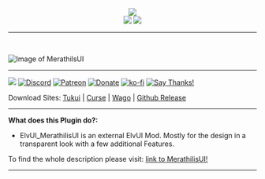 <div align="center">
<img src="m4.png"/><br>
<img src="https://img.shields.io/badge/ElvUI-13.07-blue.svg?longCache=true&style=for-the-badge"/>
<img src="https://img.shields.io/badge/Version-5.45-orange.svg?longCache=true&style=for-the-badge"/>
</div>

---

<br>

![Image of MerathilsUI](https://i.imgur.com/a7P7p3a.jpg)

---

[![](https://img.shields.io/github/stars/Merathilis/ElvUI_MerathilisUI?style=social)](https://github.com/Merathilis/ElvUI_MerathilisUI) [![Discord](https://img.shields.io/discord/284626725403361281?color=orange&label=discord&logo=discord&style=for-the-badge)](https://discordapp.com/invite/28We6esE9v) [![Patreon](https://img.shields.io/badge/Patreon-F96854?style=for-the-badge&logo=patreon&logoColor=white)](https://www.patreon.com/merathilisui) [![Donate](https://img.shields.io/badge/PayPal-00457C?style=for-the-badge&logo=paypal&logoColor=white)](https://paypal.me/merathilis) [![ko-fi](https://img.shields.io/badge/%E2%9D%A4%EF%B8%8FDonate-Ko--Fi-red?style=for-the-badge&logo=heart)](https://ko-fi.com/C0C2CR58G) [![Say Thanks!](https://img.shields.io/badge/Say%20Thanks-!-1EAEDB.svg?longCache=true&style=for-the-badge)](https://saythanks.io/to/Merathilis)

Download Sites: [Tukui](https://www.tukui.org/addons.php?id=1) | [Curse](https://www.curseforge.com/wow/addons/merathilis-ui) | [Wago](https://addons.wago.io/addons/elvui-merathilisui) | [Github Release](https://github.com/Merathilis/ElvUI_MerathilisUI/releases)

---

**What does this Plugin do?:**

- ElvUI_MerathilisUI is an external ElvUI Mod. Mostly for the design in a transparent look with a few additional Features.

To find the whole description please visit: [link to MerathilisUI!](https://www.tukui.org/addons.php?id=1)

---

<br>

